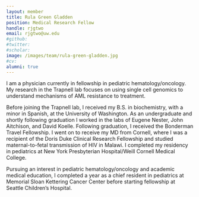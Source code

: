 ```yaml
---
layout: member
title: Rula Green Gladden
position: Medical Research Fellow
handle: rjgtwo
email: rjgtwo@uw.edu
#github: 
#twitter: 
#scholar: 
image: /images/team/rula-green-gladden.jpg
#cv: 
alumni: true
---
```


I am a physician currently in fellowship in pediatric hematology/oncology. My research in the Trapnell lab focuses on using single cell genomics to understand mechanisms of AML resistance to treatment.

Before joining the Trapnell lab, I received my B.S. in biochemistry, with a minor in Spanish, at the University of Washington. As an undergraduate and shortly following graduation I worked in the labs of Eugene Nester, John Aitchison, and David Koelle. Following graduation, I received the Bonderman Travel Fellowship. I went on to receive my MD from Cornell, where I was a recipient of the Doris Duke Clinical Research Fellowship and studied maternal-to-fetal transmission of HIV in Malawi. I completed my residency in pediatrics at New York Presbyterian Hospital/Weill Cornell Medical College. 

Pursuing an interest in pediatric hematology/oncology and academic medical education, I completed a year as a chief resident in pediatrics at Memorial Sloan Kettering Cancer Center before starting fellowship at Seattle Children’s Hospital.
